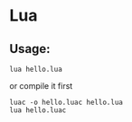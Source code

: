 # Lua

## Usage:

```
lua hello.lua
```

or compile it first

```
luac -o hello.luac hello.lua
lua hello.luac
```
